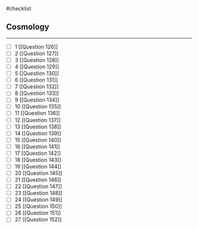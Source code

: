 #checklist
## Cosmology
---
- [ ] 1   [[Question 126]]
- [ ] 2   [[Question 127]]
- [ ] 3   [[Question 128]]
- [ ] 4   [[Question 129]]
- [ ] 5   [[Question 130]]
- [ ] 6   [[Question 131]]
- [ ] 7   [[Question 132]]
- [ ] 8   [[Question 133]]
- [ ] 9   [[Question 134]]
- [ ] 10   [[Question 135]]
- [ ] 11   [[Question 136]]
- [ ] 12   [[Question 137]]
- [ ] 13   [[Question 138]]
- [ ] 14   [[Question 139]]
- [ ] 15   [[Question 140]]
- [ ] 16   [[Question 141]]
- [ ] 17   [[Question 142]]
- [ ] 18   [[Question 143]]
- [ ] 19   [[Question 144]]
- [ ] 20   [[Question 145]]
- [ ] 21   [[Question 146]]
- [ ] 22   [[Question 147]]
- [ ] 23   [[Question 148]]
- [ ] 24   [[Question 149]]
- [ ] 25   [[Question 150]]
- [ ] 26   [[Question 151]]
- [ ] 27   [[Question 152]]